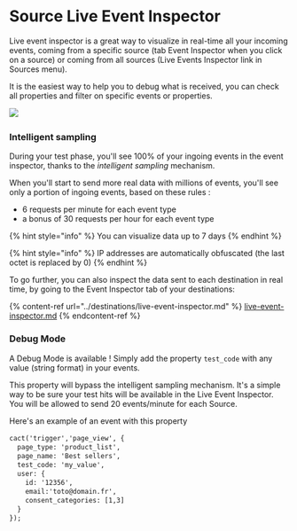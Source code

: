 # Source Live Event Inspector

Live event inspector is a great way to visualize in real-time all your incoming events, coming from a specific source (tab Event Inspector when you click on a source) or coming from all sources (Live Events Inspector link in Sources menu).

It is the easiest way to help you to debug what is received, you can check all properties and filter on specific events or properties.

![](<../../.gitbook/assets/Capture d’écran 2022-08-03 à 14.47.30.png>)

### Intelligent sampling

During your test phase, you'll see 100% of your ingoing events in the event inspector, thanks to the _intelligent sampling_ mechanism.

When you'll start to send more real data with millions of events, you'll see only a portion of ingoing events, based on these rules :&#x20;

* 6 requests per minute for each event type
* a bonus of 30 requests per hour for each event type

{% hint style="info" %}
You can visualize data up to 7 days
{% endhint %}

{% hint style="info" %}
IP addresses are automatically obfuscated (the last octet is replaced by 0)
{% endhint %}

To go further, you can also inspect the data sent to each destination in real time, by going to the Event Inspector tab of your destinations:

{% content-ref url="../destinations/live-event-inspector.md" %}
[live-event-inspector.md](../destinations/live-event-inspector.md)
{% endcontent-ref %}

### **Debug Mode**

A Debug Mode is available ! Simply add the property `test_code` with any value (string format) in your events.&#x20;

This property will bypass the intelligent sampling mechanism. It's a simple way to be sure your test hits will be available in the Live Event Inspector.\
You will be allowed to send 20 events/minute for each Source.

Here's an example of an event with this property

```
cact('trigger','page_view', {
  page_type: 'product_list',
  page_name: 'Best sellers',
  test_code: 'my_value',
  user: {
    id: '12356',
    email:'toto@domain.fr',
    consent_categories: [1,3]
  }
});
```
